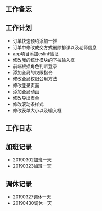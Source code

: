 ## 工作备忘

## 工作计划
- 订单快速预约添加一推
- 订单中修改成交方式删除排课以及老师信息
- app项目添加eslint验证
- 修改我的统计模块的下拉输入框
- 前端根据角色判断登录
- 添加全局的权限指令
- 修改全局权限公用方法
- 修改登录页面
- 添加全局动画
- 修改导出表单
- 修改滚动条样式
- 修改表单大小以及输入框

## 工作日志

## 加班记录
- 20190302加班一天
- 20190323加班一天
## 调休记录
- 20190327调休一天
- 20190430调休一天





